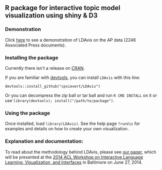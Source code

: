 ## R package for interactive topic model visualization using shiny & D3

### Demonstration

Click <a href='http://www.research.att.com/~kshirley/lda/index.html' target='_blank'>here</a> to see a demonstration of LDAvis on the AP data (2246 Associated Press documents).

### Installing the package

Currently there isn't a release on [CRAN](http://cran.r-project.org/).

If you are familiar with [devtools](http://cran.r-project.org/web/packages/devtools/index.html), you can install `LDAvis` with this line:

`devtools::install_github("cpsievert/LDAvis")`

Or you can decompress the zip ball or tar ball and run `R CMD INSTALL` on it or use `library(devtools); install("/path/to/package")`.

### Using the package

Once installed, load `library(LDAvis)`. See the help page `?runVis` for examples and details on how to create your own visualization.

### Explanation and documentation:

To read about the methodology behind LDAvis, please see <a href='http://nlp.stanford.edu/events/illvi2014/papers/sievert-illvi2014.pdf' target='_blank'>our paper</a>, which will be presented at the <a href='http://nlp.stanford.edu/events/illvi2014/' target='_blank'>2014 ACL Workshop on Interactive Language Learning, Visualization, and Interfaces</a> in Baltimore on June 27, 2014.
